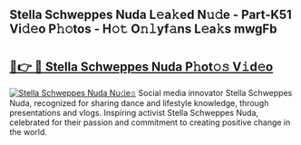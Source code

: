 ## Stella Schweppes Nuda L𝚎a𝚔ed N𝚞𝚍e - Part-K51 Vi𝚍𝚎o P𝚑𝚘tos - H𝚘𝚝 O𝚗𝚕yf𝚊ns L𝚎a𝚔s mwgFb

# <h2><a href="http://kf4311.oniu.top/?m=Stella+Schweppes+Nuda">🔗👉 🔴 Stella Schweppes Nuda P𝚑ot𝚘𝚜 V𝚒d𝚎o</a></h2>

[![Stella Schweppes Nuda Nu𝚍e𝚜](https://i.imgur.com/0qMVB7G.gif)](http://kf4311.oniu.top/?m=Stella+Schweppes+Nuda)
Social media innovator Stella Schweppes Nuda, recognized for sharing dance and lifestyle knowledge, through presentations and vlogs. Inspiring activist Stella Schweppes Nuda, celebrated for their passion and commitment to creating positive change in the world.  

